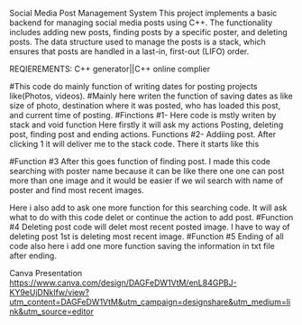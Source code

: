 Social Media Post Management System
This project implements a basic backend for managing social media posts using C++. The functionality includes adding new posts, finding posts by a specific poster, and deleting posts. The data structure used to manage the posts is a stack, which ensures that posts are handled in a last-in, first-out (LIFO) order.

REQIEREMENTS:
C++ generator||C++ online complier


#This code do mainly function of writing dates for posting projects like(Photos, videos).
#Mainly here writen the function of saving dates as like size of photo, destination where it was posted, who has loaded this post, and current time of posting.
#Finctions #1- Here code is mstly writen by stack and void function Here firstly it will ask my actions Posting, deleting post, finding post and ending actions. 
Functions #2- Addiing post. After clicking 1 it will deliver me to the stack code. There it starts like this 

  #Function #3 After this goes function of finding post. I made this code searching with poster name because it can be like there one one can post more than one image and it would be easier if we wil search with name of poster and find most recent images.

Here i also add to ask one more function for this searching code. It will ask what to do with this code delet or continue the action to add post.
#Function #4 Deleting post code will delet most recent posted image. I have to way of deleting post 1st is deleting most recent image. 
#Function #5 Ending of all code also here i add one more function saving the information in txt file after ending.

Canva Presentation https://www.canva.com/design/DAGFeDW1VtM/enL84GPBJ-KY9eUjDNkIfw/view?utm_content=DAGFeDW1VtM&utm_campaign=designshare&utm_medium=link&utm_source=editor
